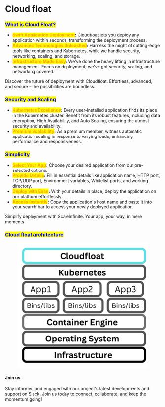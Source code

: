 # Cloud float

### <mark style="color:blue;">What  is Cloud Float?</mark>

* <mark style="color:orange;">**Swift Application Deployment**</mark>**:** Cloudfloat lets you deploy any application within seconds, transforming the deployment process.
* <mark style="color:orange;">**Advanced Technologies Unleashed**</mark>**:** Harness the might of cutting-edge tools like containers and Kubernetes, while we handle security, networking, scaling, and storage.
* <mark style="color:orange;">**Infrastructure Made Easy**</mark>**:** We've done the heavy lifting in infrastructure management. Focus on deployment; we've got security, scaling, and networking covered.

Discover the future of deployment with Cloudfloat. Effortless, advanced, and secure – the possibilities are boundless.

### <mark style="color:blue;">Security and Scaling</mark>

* <mark style="color:orange;">**Kubernetes Excellence**</mark>**:** Every user-installed application finds its place in the Kubernetes cluster. Benefit from its robust features, including data encryption, High Availability, and Auto Scaling, ensuring the utmost security and availability.
* <mark style="color:orange;">**Premium Scalability**</mark>**:** As a premium member, witness automatic application scaling in response to varying loads, enhancing performance and responsiveness.

### <mark style="color:blue;">Simplicity</mark>

* <mark style="color:orange;">**Select Your App**</mark>**:** Choose your desired application from our pre-selected options.
* <mark style="color:orange;">**Provide Details**</mark>**:** Fill in essential details like application name, HTTP port, TCP/UDP port, Environment variables, Whitelist ports, and working directory.
* <mark style="color:orange;">**Deploy with Ease**</mark>**:** With your details in place, deploy the application on our platform effortlessly.
* <mark style="color:orange;">**Access Instantly**</mark>**:** Copy the application's host name and paste it into your search bar to access your newly deployed application.

Simplify deployment with ScaleInfinite. Your app, your way, in mere moments

### <mark style="color:blue;">Cloud float architecture</mark>

<figure><img src="../.gitbook/assets/Screenshot 2023-08-12 150804.png" alt=""><figcaption></figcaption></figure>

#### Join us

Stay informed and engaged with our project's latest developments and support on [Slack](https://app.slack.com/client/T04QS32JX6E/C04QKEWE146). Join us today to connect, collaborate, and keep the momentum going!&#x20;
